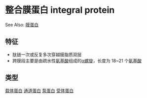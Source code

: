 # 整合膜蛋白 integral protein

See Also: [膜蛋白](蛋白质.md#膜蛋白)

## 特征

- 肽链一次或反复多次穿越膜脂质双层
- 跨膜段主要是由疏水性[氨基酸](氨基酸.md)组成的[α螺旋](α螺旋.md)，长度为 18~21 个[氨基酸](氨基酸.md)

## 类型

[载体蛋白](载体蛋白.md) [通道蛋白](通道蛋白.md) [泵蛋白](泵蛋白.md) [受体蛋白](受体蛋白.md)
